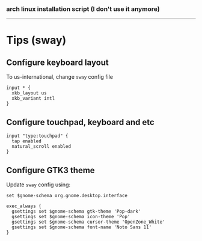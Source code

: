 ### arch linux installation script (I don't use it anymore)

---

# Tips (sway)

## Configure keyboard layout

To us-international, change `sway` config file

```
input * {
  xkb_layout us
  xkb_variant intl
}
```

## Configure touchpad, keyboard and etc

```
input "type:touchpad" {
  tap enabled
  natural_scroll enabled
}
```

## Configure GTK3 theme

Update `sway` config using:

```
set $gnome-schema org.gnome.desktop.interface

exec_always {
  gsettings set $gnome-schema gtk-theme 'Pop-dark'
  gsettings set $gnome-schema icon-theme 'Pop'
  gsettings set $gnome-schema cursor-theme 'OpenZone_White'
  gsettings set $gnome-schema font-name 'Noto Sans 11'
}
```
